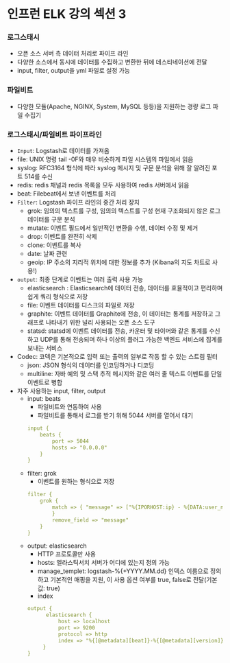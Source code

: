 # 인프런 ELK 강의 섹션 3 

### 로그스태시
- 오픈 소스 서버 측 데이터 처리로 파이프 라인
- 다양한 소스에서 동시에 데이터를 수집하고 변환한 뒤에 데스티네이션에 전달
- input, filter, output을 yml 파일로 설정 가능

### 파일비트
- 다양한 모듈(Apache, NGINX, System, MySQL 등등)을 지원하는 경량 로그 파일 수집기

### 로그스태시/파일비트 파이프라인
-  `Input`: Logstash로 데이터를 가져옴
  - file: UNIX 명령 tail -0F와 매우 비슷하게 파일 시스템의 파일에서 읽음
  - syslog: RFC3164 형식에 따라 syslog 메시지 및 구문 분석을 위해 잘 알려진 포트 514를 수신 
  - redis: redis 채널과 redis 목록을 모두 사용하여 redis 서버에서 읽음
  - beat: Filebeat에서 보낸 이벤트를 처리
- `Filter`: Logstash 파이프 라인의 중간 처리 장치
  - grok: 임의의 텍스트를 구성, 임의의 텍스트를 구성 현재 구조화되지 않은 로그 데이터를 구문 분석 
  - mutate: 이벤트 필드에서 일반적인 변환을 수행, 데이터 수정 및 제거 
  - drop: 이벤트를 완전히 삭제
  - clone: 이벤트를 복사
  - date: 날짜 관련
  - geoip: IP 주소의 지리적 위치에 대한 정보를 추가 (Kibana의 지도 차트로 사용!)
- `output`: 최종 단계로 이벤트는 여러 출력 사용 가능
  - elasticsearch : Elasticsearch에 데이터 전송, 데이터를 효율적이고 편리하며 쉽게 쿼리 형식으로 저장
  - file: 이벤트 데이터를 디스크의 파일로 저장
  - graphite: 이벤트 데이터를 Graphite에 전송, 이 데이터는 통계를 저장하고 그래프로 나타내기 위한 널리 사용되는 오픈 소스 도구
  - statsd: statsd에 이벤트 데이터를 전송, 카운터 및 타이머와 같은 통계를 수신하고 UDP를 통해 전송되며 하나 이상의 플러그 가능한 백엔드 서비스에 집계를 보내는 서비스
- Codec: 코덱은 기본적으로 입력 또는 출력의 일부로 작동 할 수 있는 스트림 필터
  - json: JSON 형식의 데이터를 인코딩하거나 디코딩
  - multiline: 자바 예외 및 스택 추적 메시지와 같은 여러 줄 텍스트 이벤트를 단일 이벤트로 병합
- 자주 사용하는 input, filter, output
  - input: beats
    - 파일비트와 연동하여 사용
    - 파일비트를 통해서 로그를 받기 위해 5044 서버를 열어서 대기
    ```yml
    input {
        beats {
            port => 5044
            hosts => "0.0.0.0"
        }
    }
    ```
  - filter: grok
    - 이벤트를 원하는 형식으로 저장
    ```yml
    filter {
        grok {
            match => { "message" => ["%{IPORHOST:ip} - %{DATA:user_name} \[%{HTTPDATE:time}\] \"%{WORD:http_method} %{DATA:url} HTTP/%{NUMBER:http_version}\" %{NUMBER:response_code} %{NUMBER:body_sent_bytes} \"%{DATA:referrer}\" \"%{DATA:agent}\""] 
            }
            remove_field => "message"
        }
    }
    ```
  - output: elasticsearch
    - HTTP 프로토콜만 사용
    - hosts: 엘라스틱서치 서버가 어디에 있는지 정의 가능
    - manage_templet: logstash-%{+YYYY.MM.dd} 인덱스 이름으로 정의하고 기본적인 매핑을 지원, 이 사용 옵션 여부를 true, false로 전달(기본값: true)
    - index
    ```yml
    output {
          elasticsearch {
              host => localhost
              port => 9200
              protocol => http
              index => "%{[@metadata][beat]}-%{[@metadata][version]}-%{+YYYY.MM.dd}"
         }
    }
    ```
